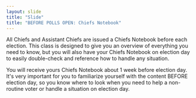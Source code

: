 ```yaml
---
layout: slide
title: "Slide"
title: "BEFORE POLLS OPEN: Chiefs Notebook"
---
```


All Chiefs and Assistant Chiefs are issued a Chiefs Notebook before each election. This class is designed to give you an overview of everything you need to know, but you will also have your Chiefs Notebook on election day to easily double-check and reference how to handle any situation.

You will receive yours Chiefs Notebook about 1 week before election day. It's very important for you to familiarize yourself with the content BEFORE election day, so you know where to look when you need to help a non-routine voter or handle a situation on election day.
